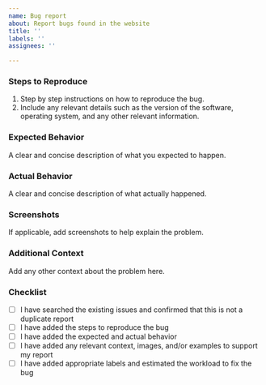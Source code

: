 ```yaml
---
name: Bug report
about: Report bugs found in the website
title: ''
labels: ''
assignees: ''

---
```


### Steps to Reproduce
1. Step by step instructions on how to reproduce the bug.
2. Include any relevant details such as the version of the software, operating system, and any other relevant information.

### Expected Behavior
A clear and concise description of what you expected to happen.

### Actual Behavior
A clear and concise description of what actually happened.

### Screenshots
If applicable, add screenshots to help explain the problem.

### Additional Context
Add any other context about the problem here.

### Checklist
- [ ] I have searched the existing issues and confirmed that this is not a duplicate report
- [ ] I have added the steps to reproduce the bug
- [ ] I have added the expected and actual behavior
- [ ] I have added any relevant context, images, and/or examples to support my report
- [ ] I have added appropriate labels and estimated the workload to fix the bug

